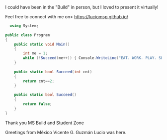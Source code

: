 I could have been in the "Build" in person, but I loved to present it virtually!

Feel free to connect with me on> https://luciomsp.github.io/

``` csharp
  using System;
					
public class Program
{
	public static void Main()
	{
		int me = 1;
		while (!Succeed(me++)) { Console.WriteLine("EAT. WORK. PLAY. SLEEP. REPEAT."); }
	}
	
	public static bool Succeed(int cnt)
	{
		return cnt==2;
	}
	
	public static bool Succeed()
	{
		return false;
	}
}

   ```
Thank you MS Build and Student Zone

Greetings from México
Vicente G. Guzmán Lucio was here.

